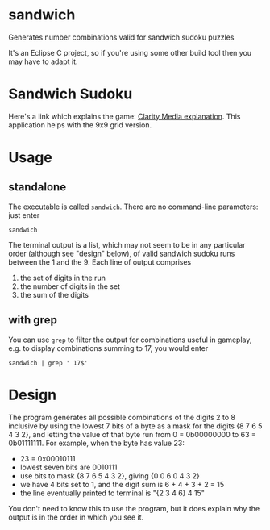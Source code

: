 # sandwich

Generates number combinations valid for sandwich sudoku puzzles

It's an Eclipse C project, so if you're using some other build tool then you may have to adapt it.

# Sandwich Sudoku
Here's a link which explains the game: [Clarity Media explanation](http://www.clarity-media.co.uk/puzzleblog/sandwich-sudoku-puzzles). This application helps with the 9x9 grid version.

# Usage
## standalone
The executable is called `sandwich`. There are no command-line parameters: just enter

`sandwich`

The terminal output is a list, which may not seem to be in any particular order (although see "design" below), of valid sandwich sudoku runs between the 1 and the 9. Each line of output comprises

1. the set of digits in the run
2. the number of digits in the set
3. the sum of the digits

## with grep
You can use `grep` to filter the output for combinations useful in gameplay, e.g. to display combinations summing to 17, you would enter

`sandwich | grep ' 17$'`

# Design
The program generates all possible combinations of the digits 2 to 8 inclusive by using the lowest 7 bits of a byte as a mask for the digits {8 7 6 5 4 3 2}, and letting the value of that byte run from 0 = 0b00000000 to 63 = 0b01111111. For example, when the byte has value 23:

- 23 = 0x00010111
- lowest seven bits are 0010111
- use bits to mask {8 7 6 5 4 3 2}, giving {0 0 6 0 4 3 2}
- we have 4 bits set to 1, and the digit sum is 6 + 4 + 3 + 2 = 15
- the line eventually printed to terminal is "{2 3 4 6} 4 15"

You don't need to know this to use the program, but it does explain why the output is in the order in which you see it.
